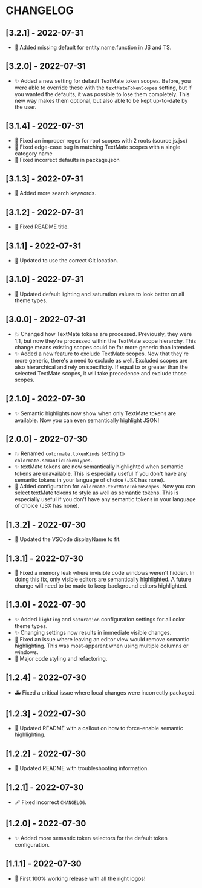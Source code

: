 # CHANGELOG

## [3.2.1] - 2022-07-31
- 🐛 Added missing default for entity.name.function in JS and TS.

## [3.2.0] - 2022-07-31
- ✨ Added a new setting for default TextMate token scopes. Before, you were able to override these with the `textMateTokenScopes` setting, but if you wanted the defaults, it was possible to lose them completely. This new way makes them optional, but also able to be kept up-to-date by the user.

## [3.1.4] - 2022-07-31
- 🐛 Fixed an improper regex for root scopes with 2 roots (source.js.jsx)
- 🐛 Fixed edge-case bug in matching TextMate scopes with a single category name
- 🐛 Fixed incorrect defaults in package.json

## [3.1.3] - 2022-07-31
- 🔧 Added more search keywords.

## [3.1.2] - 2022-07-31
- 📝 Fixed README title.

## [3.1.1] - 2022-07-31
- 🔧 Updated to use the correct Git location.

## [3.1.0] - 2022-07-31
- 💄 Updated default lighting and saturation values to look better on all theme types.

## [3.0.0] - 2022-07-31
- 💥 Changed how TextMate tokens are processed. Previously, they were 1:1, but now they're processed within the TextMate scope hierarchy. This change means existing scopes could be far more generic than intended.
- ✨ Added a new feature to exclude TextMate scopes. Now that they're more generic, there's a need to exclude as well. Excluded scopes are also hierarchical and rely on specificity. If equal to or greater than the selected TextMate scopes, it will take precedence and exclude those scopes.

## [2.1.0] - 2022-07-30
- ✨ Semantic highlights now show when only TextMate tokens are available. Now you can even semantically highlight JSON!

## [2.0.0] - 2022-07-30
- 💥 Renamed `colormate.tokenKinds` setting to `colormate.semanticTokenTypes`.
- ✨ textMate tokens are now semantically highlighted when semantic tokens are unavailable. This is especially useful if you don't have any semantic tokens in your language of choice (JSX has none).
- 🔧 Added configuration for `colormate.textMateTokenScopes`. Now you can select textMate tokens to style as well as semantic tokens. This is especially useful if you don't have any semantic tokens in your language of choice (JSX has none).

## [1.3.2] - 2022-07-30
- 🔧 Updated the VSCode displayName to fit.

## [1.3.1] - 2022-07-30
- 🐛 Fixed a memory leak where invisible code windows weren't hidden. In doing this fix, only visible editors are semantically highlighted. A future change will need to be made to keep background editors highlighted.

## [1.3.0] - 2022-07-30

- ✨ Added `lighting` and `saturation` configuration settings for all color theme types.
- ✨ Changing settings now results in immediate visible changes.
- 🐛 Fixed an issue where leaving an editor view would remove semantic highlighting. This was most-apparent when using multiple columns or windows.
- 🎨 Major code styling and refactoring.

## [1.2.4] - 2022-07-30

- 🚑 Fixed a critical issue where local changes were incorrectly packaged.

## [1.2.3] - 2022-07-30

- 📝 Updated README with a callout on how to force-enable semantic highlighting.

## [1.2.2] - 2022-07-30

- 📝 Updated README with troubleshooting information.

## [1.2.1] - 2022-07-30

- 🩹 Fixed incorrect `CHANGELOG`.

## [1.2.0] - 2022-07-30

- ✨ Added more semantic token selectors for the default token configuration.

## [1.1.1] - 2022-07-30

- 🎉 First 100% working release with all the right logos!
